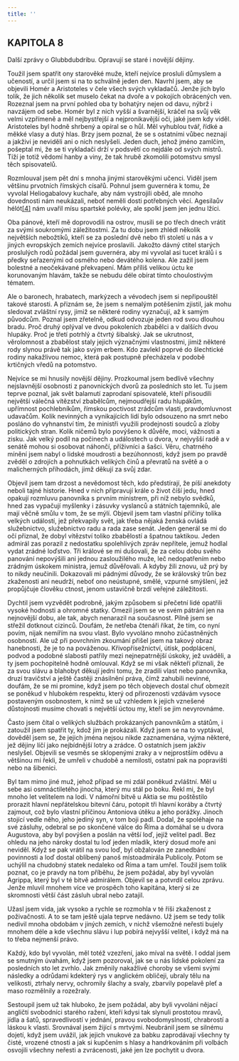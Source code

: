 ```yaml
---
title: ''
---
```


## KAPITOLA 8

Další zprávy o Glubbdubdribu. Opravují se staré i novější dějiny.

Toužil jsem spatřit ony starověké muže, kteří nejvíce prosluli důmyslem a učeností, a určil jsem si na to schválně jeden den. Navrhl jsem, aby se objevili Homér a Aristoteles v čele všech svých vykladačů. Jenže jich bylo tolik, že jich několik set muselo čekat na dvoře a v pokojích obrácených ven. Rozeznal jsem na první pohled oba ty bohatýry nejen od davu, nýbrž i navzájem od sebe. Homér byl z nich vyšší a švarnější, kráčel na svůj věk velmi vzpřímeně a měl nejbystřejší a nejpronikavější oči, jaké jsem kdy viděl. Aristoteles byl hodně shrbený a opíral se o hůl. Měl vyhublou tvář, řídké a měkké vlasy a dutý hlas. Brzy jsem poznal, že se s ostatními vůbec neznají a jakživi je neviděli ani o nich neslyšeli. Jeden duch, jehož jméno zamlčím, pošeptal mi, že se ti vykladači drží v podsvětí co nejdále od svých mistrů. Tíží je totiž vědomí hanby a viny, že tak hrubě zkomolili potomstvu smysl těch spisovatelů.

Rozmlouval jsem pět dní s mnoha jinými starověkými učenci. Viděl jsem většinu prvotních římských císařů. Pohnul jsem guvernéra k tomu, že vyvolal Heliogabalovy kuchaře, aby nám vystrojili oběd, ale mnoho dovednosti nám neukázali, neboť neměli dosti potřebných věcí. Agesilaův hélót[\[4\]](../Text/gulliverovy_cesty_050.html#_ftn4) nám uvařil mísu spartské polévky, ale spolkl jsem jen jednu lžíci.

Oba pánové, kteří mě doprovodili na ostrov, musili se po třech dnech vrátit za svými soukromými záležitostmi. Za tu dobu jsem zhlédl několik největších nebožtíků, kteří se za poslední dvě nebo tři století u nás a v jiných evropských zemích nejvíce proslavili. Jakožto dávný ctitel starých proslulých rodů požádal jsem guvernéra, aby mi vyvolal asi tucet králů i s předky seřazenými od osmého nebo devátého kolena. Ale zažil jsem bolestné a neočekávané překvapení. Mám příliš velikou úctu ke korunovaným hlavám, takže se nebudu déle obírat tímto choulostivým tématem.

Ale o baronech, hrabatech, markýzech a vévodech jsem si nepřipouštěl takové starosti. A přiznám se, že jsem s nemalým potěšením zjistil, jak mohu sledovat zvláštní rysy, jimiž se některé rodiny vyznačují, až k samým původcům. Poznal jsem zřetelně, odkud odvozuje jeden rod svou dlouhou bradu. Proč druhý oplýval ve dvou pokoleních zbabělci a v dalších dvou hlupáky. Proč je třetí potrhlý a čtvrtý šibalský. Jak se ukrutnost, věrolomnost a zbabělost staly jejich význačnými vlastnostmi, jimiž některé rody slynou právě tak jako svým erbem. Kdo zavlekl poprvé do šlechtické rodiny nakažlivou nemoc, která pak postupně přecházela v podobě krtičných vředů na potomstvo.

Nejvíce se mi hnusily novější dějiny. Prozkoumal jsem bedlivě všechny nejslavnější osobnosti z panovnických dvorů za posledních sto let. Tu jsem teprve poznal, jak svět balamutí zaprodaní spisovatelé, kteří přisoudili největší válečná vítězství zbabělcům, nejmoudřejší radu hlupákům, upřímnost pochlebníkům, římskou poctivost zrádcům vlasti, pravdomluvnost udavačům. Kolik nevinných a vynikajících lidí bylo odsouzeno na smrt nebo posláno do vyhnanství tím, že ministři využili prodejnosti soudců a zloby politických stran. Kolik ničemů bylo povýšeno k důvěře, moci, vážnosti a zisku. Jak velký podíl na počinech a událostech u dvora, v nejvyšší radě a v senátě mohou si osobovat náhončí, příživníci a šašci. Věru, chatrného mínění jsem nabyl o lidské moudrosti a bezúhonnosti, když jsem po pravdě zvěděl o zdrojích a pohnutkách velikých činů a převratů na světě a o malicherných příhodách, jimž děkují za svůj zdar.

Objevil jsem tam drzost a nevědomost těch, kdo předstírají, že píší anekdoty neboli tajné historie. Hned v nich připravují krále o život číší jedu, hned opakují rozmluvu panovníka s prvním ministrem, při níž nebylo svědků, hned zas vypačují myšlenky i zásuvky vyslanců a státních tajemníků, ale mají věčně smůlu v tom, že se mýlí. Objevil jsem tam vlastní příčiny tolika velkých událostí, jež překvapily svět, jak třeba nějaká ženská ovládá služebnictvo, služebnictvo radu a rada zase senát. Jeden generál se mi do očí přiznal, že dobyl vítězství toliko zbabělostí a špatnou taktikou. Jeden admirál zas porazil z nedostatku spolehlivých zpráv nepřítele, jemuž hodlal vydat zrádné loďstvo. Tři králové se mi dušovali, že za celou dobu svého panování nepovýšili ani jednou zasloužilého muže, leč nedopatřením nebo zrádným úskokem ministra, jemuž důvěřovali. A kdyby žili znovu, už prý by to nikdy neučinili. Dokazovali mi pádnými důvody, že se královský trůn bez zkaženosti ani neudrží, neboť ono neústupné, smělé, vzpurné smýšlení, jež propůjčuje člověku ctnost, jenom ustavičně brzdí veřejné záležitosti.

Dychtil jsem vyzvědět podrobně, jakým způsobem si přečetní lidé opatřili vysoké hodnosti a ohromné statky. Omezil jsem se ve svém pátrání jen na nejnovější dobu, ale tak, abych nenarazil na současnost. Pilně jsem se střežil dotknout cizinců. Doufám, že netřeba čtenáři říkat, že tím, co nyní povím, nijak nemířím na svou vlast. Bylo vyvoláno mnoho zúčastněných osobností. Ale už při povrchním zkoumání přišel jsem na takový obraz hanebnosti, že je to na pováženou. Křivopřísežnictví, útisk, podplácení, podvod a podobné slabosti patřily mezi nejnepatrnější úskoky, jež uváděli, a ty jsem pochopitelně hodně omlouval. Když se mi však někteří přiznali, že za svou slávu a blahobyt děkují jedni tomu, že zradili vlast nebo panovníka, druzí travičství a ještě častěji znásilnění práva, čímž zahubili nevinné, doufám, že se mi promine, když jsem po těch objevech dostal chuť obmezit se poněkud v hlubokém respektu, který od přirozenosti vzdávám vysoce postaveným osobnostem, k nimž se už vzhledem k jejich vznešené důstojnosti musíme chovati s největší úctou my, kteří se jim nevyrovnáme.

Často jsem čítal o velikých službách prokázaných panovníkům a státům, i zatoužil jsem spatřit ty, kdož jim je prokázali. Když jsem se na to vyptával, dověděl jsem se, že jejich jména nejsou nikde zaznamenána, vyjma některé, jež dějiny líčí jako nejbídnější lotry a zrádce. O ostatních jsem jakživ neslyšel. Objevili se vesměs se sklopenými zraky a v nejprostším oděvu a většinou mi řekli, že umřeli v chudobě a nemilosti, ostatní pak na popravišti nebo na šibenici.

Byl tam mimo jiné muž, jehož případ se mi zdál poněkud zvláštní. Měl u sebe asi osmnáctiletého jinocha, který mu stál po boku. Řekl mi, že byl mnoho let velitelem na lodi. V námořní bitvě u Aktia se mu poštěstilo prorazit hlavní nepřátelskou bitevní čáru, potopit tři hlavní koráby a čtvrtý zajmout, což bylo vlastní příčinou Antoniova útěku a jeho porážky. Jinoch stojící vedle něho, jeho jediný syn, v tom boji padl. Dodal, že spoléhaje na své zásluhy, odebral se po skončené válce do Říma a domáhal se u dvora Augustova, aby byl povýšen a poslán na větší loď, jejíž velitel padl. Bez ohledu na jeho nároky dostal tu loď jeden mladík, který dosud moře ani neviděl. Když se pak vrátil na svou loď, byl obžalován ze zanedbání povinnosti a loď dostal oblíbený panoš místoadmirála Publicoly. Potom se uchýlil na chudobný statek nedaleko od Říma a tam umřel. Toužil jsem tolik poznat, co je pravdy na tom příběhu, že jsem požádal, aby byl vyvolán Agrippa, který byl v té bitvě admirálem. Objevil se a potvrdil celou zprávu. Jenže mluvil mnohem více ve prospěch toho kapitána, který si ze skromnosti větší část zásluh ubral nebo zatajil.

Užasl jsem vida, jak vysoko a rychle se rozmohla v té říši zkaženost z poživačnosti. A to se tam ještě ujala teprve nedávno. Už jsem se tedy tolik nedivil mnoha obdobám v jiných zemích, v nichž všemožné neřesti bujely mnohem déle a kde všechnu slávu i lup pobírá nejvyšší velitel, i když má na to třeba nejmenší právo.

Každý, kdo byl vyvolán, měl totéž vzezření, jako míval na světě. I oddal jsem se smutným úvahám, když jsem pozoroval, jak se u nás lidské pokolení za posledních sto let zvrhlo. Jak změnily nakažlivé choroby se všemi svými následky a odrůdami kdekterý rys v anglickém obličeji, ubraly tělu na velikosti, ztrhaly nervy, ochromily šlachy a svaly, zbarvily popelavě pleť a maso rozmělnily a rozežraly.

Sestoupil jsem už tak hluboko, že jsem požádal, aby byli vyvoláni nějací angličtí svobodníci starého ražení, kteří kdysi tak slynuli prostotou mravů, jídla a šatů, spravedlivostí v jednání, pravou svobodomyslností, chrabrostí a láskou k vlasti. Srovnával jsem žijící s mrtvými. Neubránil jsem se silnému dojetí, když jsem uvážil, jak jejich vnukové za babku zaprodávají všechny ty čisté, vrozené ctnosti a jak si kupčením s hlasy a handrkováním při volbách osvojili všechny neřesti a zvrácenosti, jaké jen lze pochytit u dvora.
